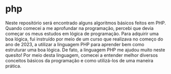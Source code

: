 # php

Neste repositório será encontrado alguns algoritmos básicos feitos em PHP. Quando comecei a me aprofundar na programação, percebi que devia começar os meus estudos em lógica de programação. Para adquirir uma boa lógica, fui instruído por meio de um curso que realizava no começo do ano de 2023, a utilizar a linguagem PHP para aprender bem como estruturar uma boa lógica. De fato, a linguagem PHP me ajudou muito neste quesito! Por meio desta linguagem, comecei a entender melhor diversos conceitos básicos da programação e como utilizá-los de uma maneira prática. 
